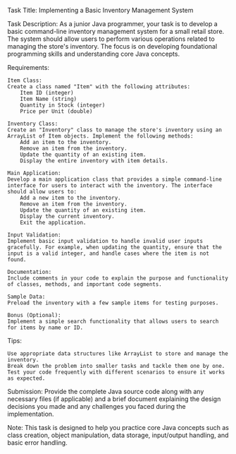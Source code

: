 Task Title: Implementing a Basic Inventory Management System

Task Description:
As a junior Java programmer, your task is to develop a basic command-line inventory management system for a small retail store. The system should allow users to perform various operations related to managing the store's inventory. The focus is on developing foundational programming skills and understanding core Java concepts.

Requirements:

    Item Class:
    Create a class named "Item" with the following attributes:
        Item ID (integer)
        Item Name (string)
        Quantity in Stock (integer)
        Price per Unit (double)

    Inventory Class:
    Create an "Inventory" class to manage the store's inventory using an ArrayList of Item objects. Implement the following methods:
        Add an item to the inventory.
        Remove an item from the inventory.
        Update the quantity of an existing item.
        Display the entire inventory with item details.

    Main Application:
    Develop a main application class that provides a simple command-line interface for users to interact with the inventory. The interface should allow users to:
        Add a new item to the inventory.
        Remove an item from the inventory.
        Update the quantity of an existing item.
        Display the current inventory.
        Exit the application.

    Input Validation:
    Implement basic input validation to handle invalid user inputs gracefully. For example, when updating the quantity, ensure that the input is a valid integer, and handle cases where the item is not found.

    Documentation:
    Include comments in your code to explain the purpose and functionality of classes, methods, and important code segments.

    Sample Data:
    Preload the inventory with a few sample items for testing purposes.

    Bonus (Optional):
    Implement a simple search functionality that allows users to search for items by name or ID.

Tips:

    Use appropriate data structures like ArrayList to store and manage the inventory.
    Break down the problem into smaller tasks and tackle them one by one.
    Test your code frequently with different scenarios to ensure it works as expected.

Submission:
Provide the complete Java source code along with any necessary files (if applicable) and a brief document explaining the design decisions you made and any challenges you faced during the implementation.

Note: This task is designed to help you practice core Java concepts such as class creation, object manipulation, data storage, input/output handling, and basic error handling.